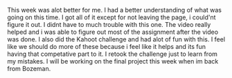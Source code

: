 This week was alot better for me. I had a better understanding of what was going on this time. I got all of it except for not leaving the page, i could'nt figure it out. I didnt have to much trouble with this one. The video really helped and i was able to figure out most of the assignment after the video was done. I also did the Kahoot challenge and had alot of fun with this. I feel like we should do more of these because i feel like it helps and its fun having that competative part to it. I retook the challenge just to learn from my mistakes. I will be working on the final project this week when im back from Bozeman.

